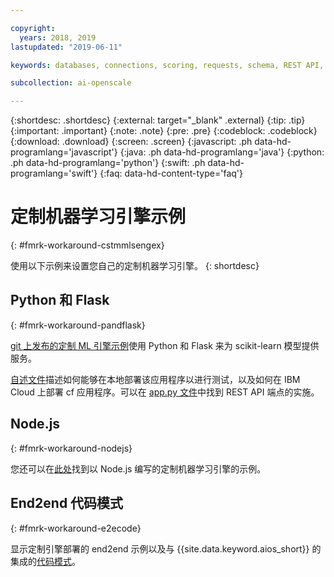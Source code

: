 ```yaml
---

copyright:
  years: 2018, 2019
lastupdated: "2019-06-11"

keywords: databases, connections, scoring, requests, schema, REST API, API

subcollection: ai-openscale

---
```


{:shortdesc: .shortdesc}
{:external: target="_blank" .external}
{:tip: .tip}
{:important: .important}
{:note: .note}
{:pre: .pre}
{:codeblock: .codeblock}
{:download: .download}
{:screen: .screen}
{:javascript: .ph data-hd-programlang='javascript'}
{:java: .ph data-hd-programlang='java'}
{:python: .ph data-hd-programlang='python'}
{:swift: .ph data-hd-programlang='swift'}
{:faq: data-hd-content-type='faq'}

# 定制机器学习引擎示例
{: #fmrk-workaround-cstmmlsengex}

使用以下示例来设置您自己的定制机器学习引擎。
{: shortdesc}

## Python 和 Flask
{: #fmrk-workaround-pandflask}

[git 上发布的定制 ML 引擎示例](https://github.com/pmservice/ai-openscale-tutorials/tree/master/applications/custom-ml-engine-bluemix)使用 Python 和 Flask 来为 scikit-learn 模型提供服务。

[自述文件](https://github.com/pmservice/ai-openscale-tutorials/tree/master/applications/custom-ml-engine-bluemix)描述如何能够在本地部署该应用程序以进行测试，以及如何在 IBM Cloud 上部署 cf 应用程序。可以在 [app.py 文件](https://github.com/pmservice/ai-openscale-tutorials/blob/master/applications/custom-ml-engine-bluemix/app.py)中找到 REST API 端点的实施。

## Node.js
{: #fmrk-workaround-nodejs}

您还可以在[此处](https://github.com/pmservice/ai-openscale-tutorials/tree/master/applications/custom-ml-engine-nodejs)找到以 Node.js 编写的定制机器学习引擎的示例。

## End2end 代码模式
{: #fmrk-workaround-e2ecode}

显示定制引擎部署的 end2end 示例以及与 {{site.data.keyword.aios_short}} 的集成的[代码模式](https://developer.ibm.com/patterns/monitor-custom-machine-learning-engine-with-ai-openscale)。

